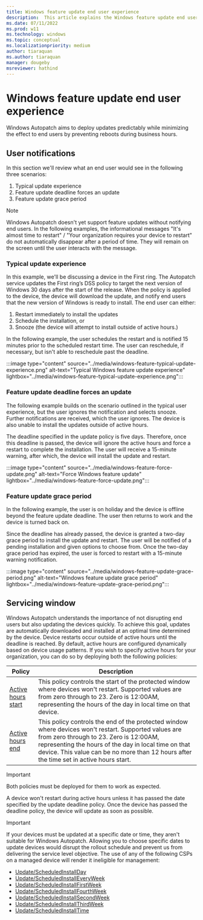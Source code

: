 ```yaml
---
title: Windows feature update end user experience
description:  This article explains the Windows feature update end user experience
ms.date: 07/11/2022
ms.prod: w11
ms.technology: windows
ms.topic: conceptual
ms.localizationpriority: medium
author: tiaraquan
ms.author: tiaraquan
manager: dougeby
msreviewer: hathind
---
```


# Windows feature update end user experience

Windows Autopatch aims to deploy updates predictably while minimizing the effect to end users by preventing reboots during business hours.

## User notifications  

In this section we'll review what an end user would see in the following three scenarios:

1. Typical update experience
2. Feature update deadline forces an update
3. Feature update grace period

> [!NOTE]
> Windows Autopatch doesn't yet support feature updates without notifying end users.
> In the following examples, the informational messages "It's almost time to restart" / "Your organization requires your device to restart" do not automatically disappear after a period of time. They will remain on the screen until the user interacts with the message. 

### Typical update experience

In this example, we'll be discussing a device in the First ring. The Autopatch service updates the First ring’s DSS policy to target the next version of Windows 30 days after the start of the release. When the policy is applied to the device, the device will download the update, and notify end users that the new version of Windows is ready to install. The end user can either:

1. Restart immediately to install the updates
1. Schedule the installation, or
1. Snooze (the device will attempt to install outside of active hours.)

In the following example, the user schedules the restart and is notified 15 minutes prior to the scheduled restart time. The user can reschedule, if necessary, but isn't able to reschedule past the deadline.

:::image type="content" source="../media/windows-feature-typical-update-experience.png" alt-text="Typical Windows feature update experience" lightbox="../media/windows-feature-typical-update-experience.png":::

### Feature update deadline forces an update

The following example builds on the scenario outlined in the typical user experience, but the user ignores the notification and selects snooze. Further notifications are received, which the user ignores. The device is also unable to install the updates outside of active hours.

The deadline specified in the update policy is five days. Therefore, once this deadline is passed, the device will ignore the active hours and force a restart to complete the installation. The user will receive a 15-minute warning, after which, the device will install the update and restart.

:::image type="content" source="../media/windows-feature-force-update.png" alt-text="Force Windows feature update" lightbox="../media/windows-feature-force-update.png":::

### Feature update grace period

In the following example, the user is on holiday and the device is offline beyond the feature update deadline. The user then returns to work and the device is turned back on.

Since the deadline has already passed, the device is granted a two-day grace period to install the update and restart. The user will be notified of a pending installation and given options to choose from. Once the two-day grace period has expired, the user is forced to restart with a 15-minute warning notification.

:::image type="content" source="../media/windows-feature-update-grace-period.png" alt-text="Windows feature update grace period" lightbox="../media/windows-feature-update-grace-period.png":::

## Servicing window

Windows Autopatch understands the importance of not disrupting end users but also updating the devices quickly. To achieve this goal, updates are automatically downloaded and installed at an optimal time determined by the device. Device restarts occur outside of active hours until the deadline is reached. By default, active hours are configured dynamically based on device usage patterns. If you wish to specify active hours for your organization, you can do so by deploying both the following policies:

| Policy | Description |
| ----- | ----- |
| [Active hours start](/windows/client-management/mdm/policy-csp-update#update-activehoursstart) | This policy controls the start of the protected window where devices won't restart. Supported values are from zero through to 23. Zero is 12∶00AM, representing the hours of the day in local time on that device. |
| [Active hours end](/windows/client-management/mdm/policy-csp-update#update-activehoursend) | This policy controls the end of the protected window where devices won't restart. Supported values are from zero through to 23. Zero is 12∶00AM, representing the hours of the day in local time on that device. This value can be no more than 12 hours after the time set in active hours start. |

> [!IMPORTANT]
> Both policies must be deployed for them to work as expected.

A device won't restart during active hours unless it has passed the date specified by the update deadline policy. Once the device has passed the deadline policy, the device will update as soon as possible.

> [!IMPORTANT]
> If your devices must be updated at a specific date or time, they aren't suitable for Windows Autopatch. Allowing you to choose specific dates to update devices would disrupt the rollout schedule and prevent us from delivering the service level objective. The use of any of the following CSPs on a managed device will render it ineligible for management: <ul><li>[Update/ScheduledInstallDay](/windows/client-management/mdm/policy-csp-update#update-scheduledinstallday)</li><li>[Update/ScheduledInstallEveryWeek](/windows/client-management/mdm/policy-csp-update#update-scheduledinstalleveryweek)</li><li>[Update/ScheduledInstallFirstWeek](/windows/client-management/mdm/policy-csp-update#update-scheduledinstallfirstweek)</li><li>[Update/ScheduledInstallFourthWeek](/windows/client-management/mdm/policy-csp-update#update-scheduledinstallfourthweek)</li><li>[Update/ScheduledInstallSecondWeek](/windows/client-management/mdm/policy-csp-update#update-scheduledinstallsecondweek)</li><li>[Update/ScheduledInstallThirdWeek](/windows/client-management/mdm/policy-csp-update#update-scheduledinstallthirdweek)</li><li>[Update/ScheduledInstallTime](/windows/client-management/mdm/policy-csp-update#update-scheduledinstalltime)</li></ul>
